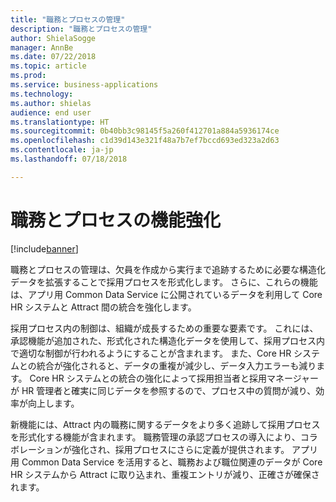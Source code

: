 ```yaml
---
title: "職務とプロセスの管理"
description: "職務とプロセスの管理"
author: ShielaSogge
manager: AnnBe
ms.date: 07/22/2018
ms.topic: article
ms.prod: 
ms.service: business-applications
ms.technology: 
ms.author: shielas
audience: end user
ms.translationtype: HT
ms.sourcegitcommit: 0b40bb3c98145f5a260f412701a884a5936174ce
ms.openlocfilehash: c1d39d143e321f48a7b7ef7bccd693ed323a2d63
ms.contentlocale: ja-jp
ms.lasthandoff: 07/18/2018

---
```


# <a name="job-and-process-enhancements"></a>職務とプロセスの機能強化

[!include[banner](../../../includes/banner.md)]

職務とプロセスの管理は、欠員を作成から実行まで追跡するために必要な構造化データを拡張することで採用プロセスを形式化します。
さらに、これらの機能は、アプリ用 Common Data Service に公開されているデータを利用して Core HR システムと Attract 間の統合を強化します。

採用プロセス内の制御は、組織が成長するための重要な要素です。 これには、承認機能が追加された、形式化された構造化データを使用して、採用プロセス内で適切な制御が行われるようにすることが含まれます。 また、Core HR システムとの統合が強化されると、データの重複が減少し、データ入力エラーも減ります。 Core HR システムとの統合の強化によって採用担当者と採用マネージャーが HR 管理者と確実に同じデータを参照するので、プロセス中の質問が減り、効率が向上します。

新機能には、Attract 内の職務に関するデータをより多く追跡して採用プロセスを形式化する機能が含まれます。 職務管理の承認プロセスの導入により、コラボレーションが強化され、採用プロセスにさらに定義が提供されます。 アプリ用 Common Data Service を活用すると、職務および職位関連のデータが Core HR システムから Attract に取り込まれ、重複エントリが減り、正確さが確保されます。

<!--
## Who uses this feature
These features are intended for recruiters and hiring managers and will work
without any additional setup.
## Setup required
Some of the capabilities in this feature will require each user to have a
license to LinkedIn Recruiter.
## Availability
Cloud
## Regional availability
Global
-->

